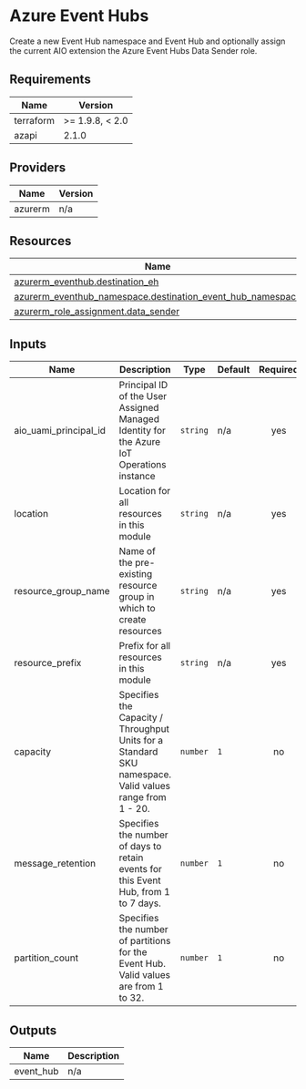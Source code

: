 <!-- BEGIN_TF_DOCS -->
<!-- markdown-table-prettify-ignore-start -->
# Azure Event Hubs

Create a new Event Hub namespace and Event Hub and optionally assign the current AIO extension the Azure Event Hubs Data Sender role.

## Requirements

| Name | Version |
|------|---------|
| terraform | >= 1.9.8, < 2.0 |
| azapi | 2.1.0 |

## Providers

| Name | Version |
|------|---------|
| azurerm | n/a |

## Resources

| Name | Type |
|------|------|
| [azurerm_eventhub.destination_eh](https://registry.terraform.io/providers/hashicorp/azurerm/latest/docs/resources/eventhub) | resource |
| [azurerm_eventhub_namespace.destination_event_hub_namespace](https://registry.terraform.io/providers/hashicorp/azurerm/latest/docs/resources/eventhub_namespace) | resource |
| [azurerm_role_assignment.data_sender](https://registry.terraform.io/providers/hashicorp/azurerm/latest/docs/resources/role_assignment) | resource |

## Inputs

| Name | Description | Type | Default | Required |
|------|-------------|------|---------|:--------:|
| aio\_uami\_principal\_id | Principal ID of the User Assigned Managed Identity for the Azure IoT Operations instance | `string` | n/a | yes |
| location | Location for all resources in this module | `string` | n/a | yes |
| resource\_group\_name | Name of the pre-existing resource group in which to create resources | `string` | n/a | yes |
| resource\_prefix | Prefix for all resources in this module | `string` | n/a | yes |
| capacity | Specifies the Capacity / Throughput Units for a Standard SKU namespace. Valid values range from 1 - 20. | `number` | `1` | no |
| message\_retention | Specifies the number of days to retain events for this Event Hub, from 1 to 7 days. | `number` | `1` | no |
| partition\_count | Specifies the number of partitions for the Event Hub. Valid values are from 1 to 32. | `number` | `1` | no |

## Outputs

| Name | Description |
|------|-------------|
| event\_hub | n/a |
<!-- markdown-table-prettify-ignore-end -->
<!-- END_TF_DOCS -->
